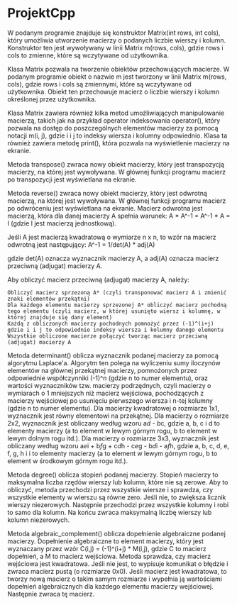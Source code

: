 # ProjektCpp
W podanym programie znajduje się konstruktor Matrix(int rows, int cols), który umożliwia utworzenie macierzy o podanych liczbie wierszy i kolumn. Konstruktor ten jest wywoływany w linii Matrix m(rows, cols), gdzie rows i cols to zmienne, które są wczytywane od użytkownika.

Klasa Matrix pozwala na tworzenie obiektów przechowujących macierze. W podanym programie obiekt o nazwie m jest tworzony w linii Matrix m(rows, cols), gdzie rows i cols są zmiennymi, które są wczytywane od użytkownika. Obiekt ten przechowuje macierz o liczbie wierszy i kolumn określonej przez użytkownika.

Klasa Matrix zawiera również kilka metod umożliwiających manipulowanie macierzą, takich jak na przykład operator indeksowania operator(), który pozwala na dostęp do poszczególnych elementów macierzy za pomocą notacji m(i, j), gdzie i i j to indeksy wiersza i kolumny odpowiednio. Klasa ta również zawiera metodę print(), która pozwala na wyświetlenie macierzy na ekranie.

Metoda transpose() zwraca nowy obiekt macierzy, który jest transpozycją macierzy, na której jest wywoływana. W głównej funkcji programu macierz po transpozycji jest wyświetlana na ekranie.

Metoda reverse() zwraca nowy obiekt macierzy, który jest odwrotną macierzą, na której jest wywoływana. W głównej funkcji programu macierz po odwróceniu jest wyświetlana na ekranie.
Macierz odwrotna jest macierzą, która dla danej macierzy A spełnia warunek: A * A^-1 = A^-1 * A = I (gdzie I jest macierzą jednostkową).

Jeśli A jest macierzą kwadratową o wymiarze n x n, to wzór na macierz odwrotną jest następujący:
A^-1 = 1/det(A) * adj(A)

gdzie det(A) oznacza wyznacznik macierzy A, a adj(A) oznacza macierz przeciwną (adjugat) macierzy A.

Aby obliczyć macierz przeciwną (adjugat) macierzy A, należy:

    Obliczyć macierz sprzezoną A* (czyli transponować macierz A i zmienić znaki elementów przekątni)
    Dla każdego elementu macierzy sprzezonej A* obliczyć macierz pochodną tego elementu (czyli macierz, w której usunięto wiersz i kolumnę, w której znajduje się dany element)
    Każdą z obliczonych macierzy pochodnych pomnożyć przez (-1)^(i+j) gdzie i i j to odpowiednio indeksy wiersza i kolumny danego elementu
    Wszystkie obliczone macierze połączyć tworząc macierz przeciwną (adjugat) macierzy A

Metoda determinant() oblicza wyznacznik podanej macierzy za pomocą algorytmu Laplace'a. Algorytm ten polega na wyliczeniu sumy iloczynów elementów na głównej przekątnej macierzy, pomnożonych przez odpowiednie współczynniki (-1)^n (gdzie n to numer elementu), oraz wartości wyznaczników tzw. macierzy podrzędnych, czyli macierzy o wymiarach o 1 mniejszych niż macierz wejściowa, pochodzących z macierzy wejściowej po usunięciu pierwszego wiersza i n-tej kolumny (gdzie n to numer elementu).
Dla macierzy kwadratowej o rozmiarze 1x1, wyznacznik jest równy elementowi na przekątnej. Dla macierzy o rozmiarze 2x2, wyznacznik jest obliczany według wzoru a*d - b*c, gdzie a, b, c i d to elementy macierzy (a to element w lewym górnym rogu, b to element w lewym dolnym rogu itd.). Dla macierzy o rozmiarze 3x3, wyznacznik jest obliczany według wzoru a*e*i + b*f*g + c*d*h - c*e*g - b*d*i - a*f*h, gdzie a, b, c, d, e, f, g, h i i to elementy macierzy (a to element w lewym górnym rogu, b to element w środkowym górnym rogu itd.).

Metoda degree() oblicza stopień podanej macierzy. Stopień macierzy to maksymalna liczba rzędów wierszy lub kolumn, które nie są zerowe. Aby to obliczyć, metoda przechodzi przez wszystkie wiersze i sprawdza, czy wszystkie elementy w wierszu są równe zero. Jeśli nie, to zwiększa licznik wierszy niezerowych. Następnie przechodzi przez wszystkie kolumny i robi to samo dla kolumn. Na końcu zwraca maksymalną liczbę wierszy lub kolumn niezerowych.

Metoda algebraic_complement() oblicza dopełnienie algebraiczne podanej macierzy. Dopełnienie algebraiczne to element macierzy, który jest wyznaczany przez wzór C(i,j) = (-1)^(i+j) * M(i,j), gdzie C to macierz dopełnień, a M to macierz wejściowa.
Metoda sprawdza, czy macierz wejściowa jest kwadratowa. Jeśli nie jest, to wypisuje komunikat o błędzie i zwraca macierz pustą (o rozmiarze 0x0). Jeśli macierz jest kwadratowa, to tworzy nową macierz o takim samym rozmiarze i wypełnia ją wartościami dopełnień algebraicznych dla każdego elementu macierzy wejściowej. Następnie zwraca tę macierz.